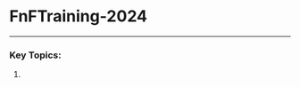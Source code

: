 # FnFTraining-2024
------------------------------------------------------------------------------------------------
### Key Topics:
1. 
